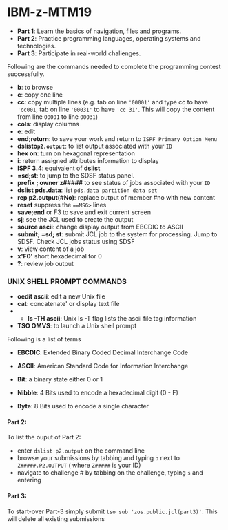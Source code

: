 # IBM-z-MTM19

- **Part 1**: Learn the basics of navigation, files and programs.
- **Part 2**: Practice programming languages, operating systems and technologies.
- **Part 3**: Participate in real-world challenges.


Following are the commands needed to complete the programming contest successfully.

- **b**: to browse
- **c**: copy one line
- **cc**: copy multiple lines (e.g. tab on line `'00001'` and type cc to have `'cc001`, tab on line `'00031'` to have `'cc 31'`. This will copy the content from line `00001` to line `00031`)
- **cols**: display columns
- **e**: edit
- **end;return**: to save your work and return to `ISPF Primary Option Menu`
- **dslisto`p2.output`**: to list output associated with your `ID`
- **hex on**: turn on hexagonal representation
- **i**: return assigned attributes information to display
- **ISPF 3.4**: equivalent of **dslist**
- **=sd;st**: to jump to the SDSF status panel.
- **prefix ; owner z#####** to see status of jobs associated with your `ID`
- **dslist pds.data**: list `pds.data partition data set`
- **rep p2.output(#No)**: replace output of member #no with new content 
- **reset** suppress the `==MSG>` lines
- **save;end** or F3 to save and exit current screen
- **sj**: see the JCL used to create the output
- **source ascii**: change display output from EBCDIC to ASCII
- **submit; =sd; st**: submit JCL job to the system for processing. Jump to SDSF. Check JCL jobs status using SDSF
- **v**: view content of a job
- **x'F0'** short hexadecimal for 0
- **?**: review job output

### UNIX SHELL PROMPT COMMANDS

- **oedit ascii**: edit a new Unix file 
- **cat**: concatenate' or display text file
- - **ls -TH ascii**: Unix ls -T flag lists the ascii file tag information 
- **TSO OMVS**: to launch a Unix shell prompt

Following is a list of terms

- **EBCDIC**: Extended Binary Coded Decimal Interchange Code

- **ASCII**: American Standard Code for Information Interchange
- **Bit**: a binary state either 0 or 1
- **Nibble**: 4 Bits used to encode a hexadecimal digit (0 - F)
- **Byte**: 8 Bits used to encode a single character


#### Part 2:

To list the ouput of Part 2: 
- enter `dslist p2.output` on the command line 
- browse your submissions by tabbing and typing `b` next to `Z#####.P2.OUTPUT` ( where `Z#####` is your ID)
- navigate to challenge # by tabbing on the challenge, typing `s` and entering

#### Part 3:

To start-over Part-3 simply submit `tso sub 'zos.public.jcl(part3)'`. This will delete all existing submissions
